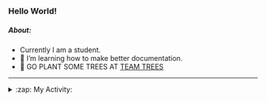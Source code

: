 ### Hello World!

##### About:
- Currently I am a student.
- 🌱 I’m learning how to make better documentation.
- 🌱 GO PLANT SOME TREES AT [TEAM TREES](https://teamtrees.org/)

---
<details>
  <summary>:zap: My Activity:</summary>
  
<!--START_SECTION:waka-->
![Code Time](http://img.shields.io/badge/Code%20Time-1%2C131%20hrs%2043%20mins-blue)

**I'm a Night 🦉** 

```text
🌞 Morning                1144 commits        ██░░░░░░░░░░░░░░░░░░░░░░░   08.35 % 
🌆 Daytime                5086 commits        █████████░░░░░░░░░░░░░░░░   37.14 % 
🌃 Evening                3919 commits        ███████░░░░░░░░░░░░░░░░░░   28.62 % 
🌙 Night                  3545 commits        ██████░░░░░░░░░░░░░░░░░░░   25.89 % 
```
📅 **I'm Most Productive on Wednesday** 

```text
Monday                   2139 commits        ████░░░░░░░░░░░░░░░░░░░░░   15.62 % 
Tuesday                  1698 commits        ███░░░░░░░░░░░░░░░░░░░░░░   12.40 % 
Wednesday                3216 commits        ██████░░░░░░░░░░░░░░░░░░░   23.48 % 
Thursday                 1576 commits        ███░░░░░░░░░░░░░░░░░░░░░░   11.51 % 
Friday                   1318 commits        ██░░░░░░░░░░░░░░░░░░░░░░░   09.62 % 
Saturday                 1256 commits        ██░░░░░░░░░░░░░░░░░░░░░░░   09.17 % 
Sunday                   2491 commits        █████░░░░░░░░░░░░░░░░░░░░   18.19 % 
```


📊 **This Week I Spent My Time On** 

```text
🔥 Editors: 
VS Code                  6 hrs 32 mins       █████████████████████████   100.00 % 

🐱‍💻 Projects: 
praise                   4 hrs 43 mins       ██████████████████░░░░░░░   72.19 % 
discord-bot              1 hr 49 mins        ███████░░░░░░░░░░░░░░░░░░   27.81 % 
```


 Last Updated on 29/05/2023 10:07:25 UTC
<!--END_SECTION:waka-->
</details>
